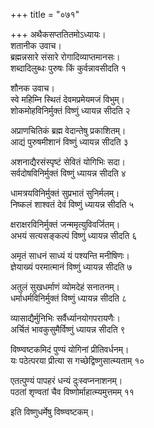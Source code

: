 +++
title = "०७१"

+++
अथैकसप्ततितमोऽध्यायः।  
शतानीक उवाच।  
ब्रह्मन्नसारे संसारे रोगादिव्याप्तमानसः।  
शब्दादिलुब्धः पुरुषः किं कुर्वन्नावसीदति १

शौनक उवाच।  
स्वे महिम्नि स्थितं देवमप्रमेयमजं विभुम्।  
शोकमोहविनिर्मुक्तं विष्णुं ध्यायन्न सीदति २

अप्राणचितिकं ब्रह्म वेदान्तेषु प्रकाशितम्।  
आद्यं पुरुषमीशानं विष्णुं ध्यायन्न सीदति ३

अशनाद्यैरसंस्पृष्टं सेवितं योगिभिः सदा।  
सर्वदोषविनिर्मुक्तं विष्णुं ध्यायन्न सीदति ४

धामत्रयविनिर्मुक्तं सुप्रभातं सुनिर्मलम्।  
निष्कलं शाश्वतं देवं विष्णुं ध्यायन्न सीदति ५

क्षराक्षरविनिर्मुक्तं जन्ममृत्युविवर्जितम्।  
अभयं सत्यसङ्कल्पं विष्णुं ध्यायन्न सीदति ६

अमृतं साधनं साध्यं यं पश्यन्ति मनीषिणः।  
ज्ञेयाख्यं परमात्मानं विष्णुं ध्यायन्न सीदति ७

अतुलं सुखधर्माणं व्योमदेहं सनातनम्।  
धर्माधर्मविनिर्मुक्तं विष्णुं ध्यायन्न सीदति ८

व्यासाद्यैर्मुनिभिः सर्वैर्ध्यानयोगपरायणैः।  
अर्चितं भावकुसुमैर्विष्णुं ध्यायन्न सीदति ९

विष्ण्वष्टकमिदं पुण्यं योगिनां प्रीतिवर्धनम्।  
यः पठेत्परया प्रीत्या स गच्छेद्विष्णुसात्म्यताम् १०

एतत्पुण्यं पापहरं धन्यं दुःस्वप्ननाशनम्।  
पठतां शृण्वतां चैव विष्णोर्माहात्म्यमुत्तमम् ११

इति विष्णुधर्मेषु विष्ण्वष्टकम्।  

